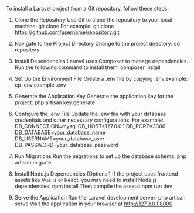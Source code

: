 To install a Laravel project from a Git repository, follow these steps:

1. Clone the Repository
Use Git to clone the repository to your local machine:
git clone <repository-url>
For example:
git clone https://github.com/username/repository.git
2. Navigate to the Project Directory
Change to the project directory:
cd repository
3. Install Dependencies
Laravel uses Composer to manage dependencies. Run the following command to install them:
composer install




4. Set Up the Environment File
Create a .env file by copying .env.example:
cp .env.example .env
5. Generate the Application Key
Generate the application key for the project:
php artisan key:generate
6. Configure the .env File
Update the .env file with your database credentials and other necessary configurations. For example:
DB_CONNECTION=mysql
DB_HOST=127.0.0.1
DB_PORT=3306
DB_DATABASE=your_database_name
DB_USERNAME=your_database_user
DB_PASSWORD=your_database_password
7. Run Migrations
Run the migrations to set up the database schema:
php artisan migrate




8. Install Node.js Dependencies (Optional)
If the project uses frontend assets like Vue.js or React, you may need to install Node.js dependencies:
npm install
Then compile the assets:
npm run dev
9. Serve the Application
Run the Laravel development server:
php artisan serve
Visit the application in your browser at http://127.0.0.1:8000.

